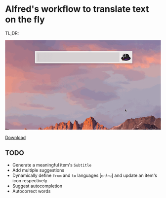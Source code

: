 # Alfred's workflow to translate text on the fly

TL;DR:

![tl;dr](tldr.gif)

[Download](https://github.com/NikolayKul/alfred-translate-on-the-fly/raw/master/Translate_on_the_fly.alfredworkflow)

## TODO

  - Generate a meaningful item's `Subtitle`
  - Add multiple suggestions
  - Dynamically define `from` and `to` languages [`en`/`ru`] and update an item's icon respectively
  - Suggest autocompletion
  - Autocorrect words
